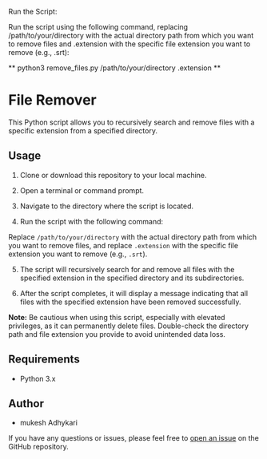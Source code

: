 Run the Script:

Run the script using the following command, replacing /path/to/your/directory with the actual directory path from which you want to remove files and .extension with the specific file extension you want to remove (e.g., .srt):

**  python3 remove_files.py /path/to/your/directory .extension  **




# File Remover

This Python script allows you to recursively search and remove files with a specific extension from a specified directory.

## Usage

1. Clone or download this repository to your local machine.

2. Open a terminal or command prompt.

3. Navigate to the directory where the script is located.

4. Run the script with the following command:


Replace `/path/to/your/directory` with the actual directory path from which you want to remove files, and replace `.extension` with the specific file extension you want to remove (e.g., `.srt`).

5. The script will recursively search for and remove all files with the specified extension in the specified directory and its subdirectories.

6. After the script completes, it will display a message indicating that all files with the specified extension have been removed successfully.

**Note:** Be cautious when using this script, especially with elevated privileges, as it can permanently delete files. Double-check the directory path and file extension you provide to avoid unintended data loss.

## Requirements

- Python 3.x



## Author

- mukesh Adhykari

If you have any questions or issues, please feel free to [open an issue](https://github.com/your/repository/issues) on the GitHub repository.


